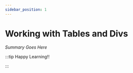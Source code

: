 ```yaml
---
sidebar_position: 1
---
```


# Working with Tables and Divs

_Summary Goes Here_

:::tip Happy Learning!!

<QuestButton text="Go To Quest" />

:::


